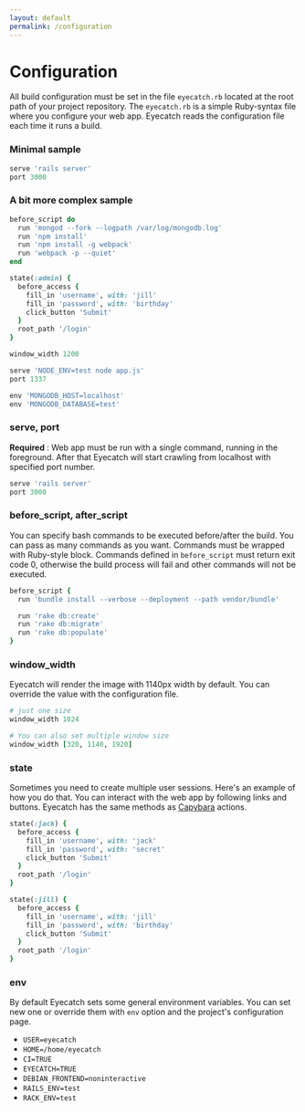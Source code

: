```yaml
---
layout: default
permalink: /configuration
---
```


Configuration
=====

All build configuration must be set in the file `eyecatch.rb` located at the root path of your project repository. The `eyecatch.rb` is a simple Ruby-syntax file where you configure your web app. Eyecatch reads the configuration file each time it runs a build.

### Minimal sample
```ruby
serve 'rails server'
port 3000
```

### A bit more complex sample
```ruby
before_script do
  run 'mongod --fork --logpath /var/log/mongodb.log'
  run 'npm install'
  run 'npm install -g webpack'
  run 'webpack -p --quiet'
end

state(:admin) {
  before_access {
    fill_in 'username', with: 'jill'
    fill_in 'password', with: 'birthday'
    click_button 'Submit'
  }
  root_path '/login'
}

window_width 1200

serve 'NODE_ENV=test node app.js'
port 1337

env 'MONGODB_HOST=localhost'
env 'MONGODB_DATABASE=test'
```

### serve, port
**Required** : Web app must be run with a single command, running in the foreground.
After that Eyecatch will start crawling from localhost with specified port number.

```ruby
serve 'rails server'
port 3000
```

### before_script, after_script
You can specify bash commands to be executed before/after the build.
You can pass as many commands as you want. Commands must be wrapped with Ruby-style block.
Commands defined in `before_script` must return exit code 0, otherwise the build process will fail and
other commands will not be executed.

```ruby
before_script {
  run 'bundle install --verbose --deployment --path vendor/bundle'

  run 'rake db:create'
  run 'rake db:migrate'
  run 'rake db:populate'
}
```

### window_width
Eyecatch will render the image with 1140px width by default.
You can override the value with the configuration file.

```ruby
# just one size
window_width 1024

# You can also set multiple window size
window_width [320, 1140, 1920]
```

### state
Sometimes you need to create multiple user sessions. Here's an example of how you do that.
You can interact with the web app by following links and buttons. Eyecatch has the same methods as [Capybara](http://www.rubydoc.info/github/jnicklas/capybara/master/Capybara/Node/Actions) actions.

```ruby
state(:jack) {
  before_access {
    fill_in 'username', with: 'jack'
    fill_in 'password', with: 'secret'
    click_button 'Submit'
  }
  root_path '/login'
}

state(:jill) {
  before_access {
    fill_in 'username', with: 'jill'
    fill_in 'password', with: 'birthday'
    click_button 'Submit'
  }
  root_path '/login'
}
```

### env
By default Eyecatch sets some general environment variables.
You can set new one or override them with `env` option and the project's configuration page.

- `USER=eyecatch`
- `HOME=/home/eyecatch`
- `CI=TRUE`
- `EYECATCH=TRUE`
- `DEBIAN_FRONTEND=noninteractive`
- `RAILS_ENV=test`
- `RACK_ENV=test`
